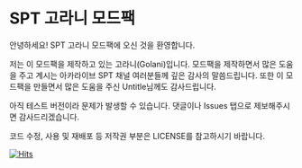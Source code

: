# SPT 고라니 모드팩

안녕하세요! SPT 고라니 모드팩에 오신 것을 환영합니다.

저는 이 모드팩을 제작하고 있는 고라니(Golani)입니다.
모드팩을 제작하면서 많은 도움을 주고 계시는 아카라이브 SPT 채널 여러분들께 깊은 감사의 말씀드립니다.
또한 이 모드팩을 만들면서 많은 도움을 주신 Untitle님께도 감사드립니다.

아직 테스트 버전이라 문제가 발생할 수 있습니다. 
댓글이나 Issues 탭으로 제보해주시면 감사드리겠습니다.

코드 수정, 사용 및 재배포 등 저작권 부분은 LICENSE를 참고하시기 바랍니다.

[![Hits](https://hits.seeyoufarm.com/api/count/incr/badge.svg?url=https%3A%2F%2Fgithub.com%2FGoLani11%2FGoLani_ModPack&count_bg=%233DC8C4&title_bg=%23555555&icon=&icon_color=%23E7E7E7&title=%EB%B0%A9%EB%AC%B8%EC%9E%90+%EC%88%98&edge_flat=false)](https://hits.seeyoufarm.com)